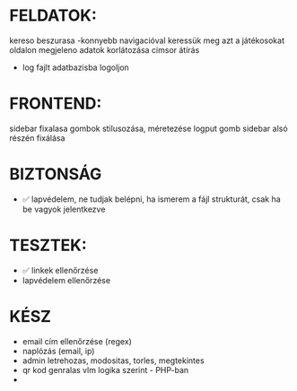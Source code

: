 # FELDATOK:

kereso beszurasa -konnyebb navigacióval keressük meg azt a játékosokat
oldalon megjeleno adatok korlátozása
cimsor átírás
* log fajlt adatbazisba logoljon

# FRONTEND:
sidebar fixalasa
gombok stilusozása, méretezése
logput gomb sidebar alsó részén fixálása

# BIZTONSÁG
* ✅ lapvédelem, ne tudjak belépni, ha ismerem a fájl strukturát, csak ha be vagyok jelentkezve



# TESZTEK:
* ✅ linkek ellenőrzése
* lapvédelem ellenőrzése



# KÉSZ  
* email cím ellenőrzése (regex)
* naplózás (email, ip)
* admin letrehozas, modositas, torles, megtekintes
* qr kod genralas vlm logika szerint - PHP-ban
* 
